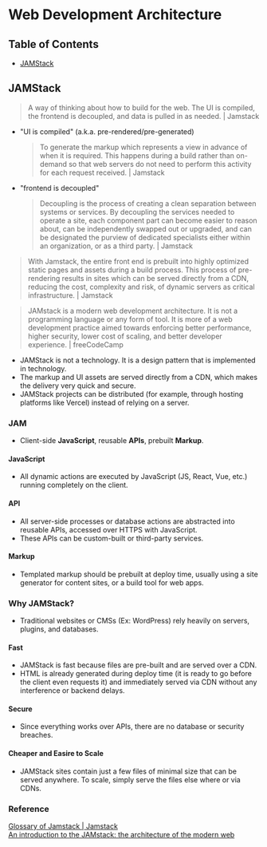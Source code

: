 # Web Development Architecture

## Table of Contents
- [JAMStack](#jamstack)

## JAMStack
> A way of thinking about how to build for the web. The UI is compiled, the frontend is decoupled, and data is pulled in as needed. | Jamstack
  - "UI is compiled" (a.k.a. pre-rendered/pre-generated)
    > To generate the markup which represents a view in advance of when it is required. This happens during a build rather than on-demand so that web servers do not need to perform this activity for each request received. | Jamstack
  - "frontend is decoupled"
    > Decoupling is the process of creating a clean separation between systems or services. By decoupling the services needed to operate a site, each component part can become easier to reason about, can be independently swapped out or upgraded, and can be designated the purview of dedicated specialists either within an organization, or as a third party. | Jamstack

> With Jamstack, the entire front end is prebuilt into highly optimized static pages and assets during a build process. This process of pre-rendering results in sites which can be served directly from a CDN, reducing the cost, complexity and risk, of dynamic servers as critical infrastructure. | Jamstack

> JAMstack is a modern web development architecture. It is not a programming language or any form of tool. It is more of a web development practice aimed towards enforcing better performance, higher security, lower cost of scaling, and better developer experience. | freeCodeCamp

- JAMStack is not a technology. It is a design pattern that is implemented in technology.
- The markup and UI assets are served directly from a CDN, which makes the delivery very quick and secure.
- JAMStack projects can be distributed (for example, through hosting platforms like Vercel) instead of relying on a server.
### JAM
- Client-side **JavaScript**, reusable **APIs**, prebuilt **Markup**.
#### JavaScript
- All dynamic actions are executed by JavaScript (JS, React, Vue, etc.) running completely on the client.
#### API
- All server-side processes or database actions are abstracted into reusable APIs, accessed over HTTPS with JavaScript.
- These APIs can be custom-built or third-party services.
#### Markup
- Templated markup should be prebuilt at deploy time, usually using a site generator for content sites, or a build tool for web apps.
### Why JAMStack?
- Traditional websites or CMSs (Ex: WordPress) rely heavily on servers, plugins, and databases.
#### Fast
- JAMStack is fast because files are pre-built and are served over a CDN.
- HTML is already generated during deploy time (it is ready to go before the client even requests it) and immediately served via CDN without any interference or backend delays.
#### Secure
- Since everything works over APIs, there are no database or security breaches.
#### Cheaper and Easire to Scale
- JAMStack sites contain just a few files of minimal size that can be served anywhere. To scale, simply serve the files else where or via CDNs.

### Reference
[Glossary of Jamstack | Jamstack](https://jamstack.org/glossary/)  
[An introduction to the JAMstack: the architecture of the modern web](https://www.freecodecamp.org/news/an-introduction-to-the-jamstack-the-architecture-of-the-modern-web-c4a0d128d9ca/)  
